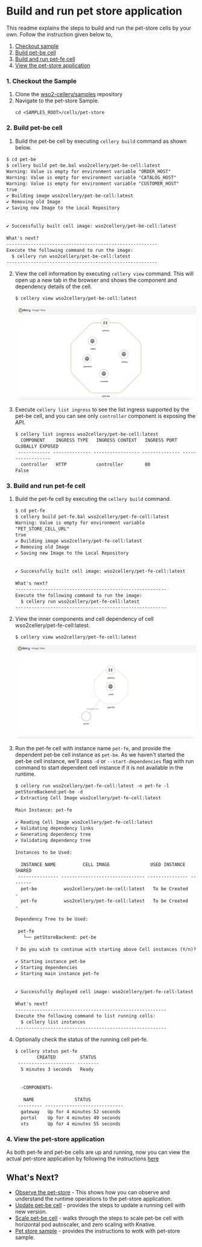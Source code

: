 # Build and run pet store application

This readme explains the steps to build and run the pet-store cells by your own. Follow the instruction given below to,

1. [Checkout sample](#1-checkout-the-sample)
2. [Build pet-be cell](#2-build-pet-be-cell)
3. [Build and run pet-fe cell](#3-build-and-run-pet-fe-cell)
4. [View the pet-store application](#4-view-the-pet-store-application)

### 1. Checkout the Sample

1. Clone the [wso2-cellery/samples](https://github.com/wso2-cellery/samples) repository
2. Navigate to the pet-store Sample.
   ```
   cd <SAMPLES_ROOT>/cells/pet-store
   ```

### 2. Build pet-be cell
1.  Build the pet-be cell by executing `cellery build` command as shown below. 
   ```
   $ cd pet-be
   $ cellery build pet-be.bal wso2cellery/pet-be-cell:latest
   Warning: Value is empty for environment variable "ORDER_HOST"
   Warning: Value is empty for environment variable "CATALOG_HOST"
   Warning: Value is empty for environment variable "CUSTOMER_HOST"
   true
   ✔ Building image wso2cellery/pet-be-cell:latest
   ✔ Removing old Image
   ✔ Saving new Image to the Local Repository
   
   
   ✔ Successfully built cell image: wso2cellery/pet-be-cell:latest
   
   What's next?
   --------------------------------------------------------
   Execute the following command to run the image:
     $ cellery run wso2cellery/pet-be-cell:latest
   --------------------------------------------------------
   ```
2. View the cell information by executing `cellery view` command. This will open up a new tab in the browser and shows 
the component and dependency details of the cell. 
    ```
    $ cellery view wso2cellery/pet-be-cell:latest
    ```
    ![pet fe view](../../docs/images/pet-store/pet-be-view.png)

3. Execute `cellery list ingress` to see the list ingress supported by the pet-be cell, and you can see only `controller` component is exposing the API. 
    ```
    $ cellery list ingress wso2cellery/pet-be-cell:latest
      COMPONENT    INGRESS TYPE   INGRESS CONTEXT   INGRESS PORT   GLOBALLY EXPOSED
     ------------ -------------- ----------------- -------------- ------------------
      controller   HTTP           controller        80             False
    ```
    
### 3. Build and run pet-fe cell
1. Build the pet-fe cell by executing the `cellery build` command.
   ```
   $ cd pet-fe
   $ cellery build pet-fe.bal wso2cellery/pet-fe-cell:latest
   Warning: Value is empty for environment variable "PET_STORE_CELL_URL"
   true
   ✔ Building image wso2cellery/pet-fe-cell:latest
   ✔ Removing old Image
   ✔ Saving new Image to the Local Repository
   
   
   ✔ Successfully built cell image: wso2cellery/pet-fe-cell:latest
   
   What's next?
   --------------------------------------------------------
   Execute the following command to run the image:
     $ cellery run wso2cellery/pet-fe-cell:latest
   --------------------------------------------------------
   ```
2. View the inner components and cell dependency of cell wso2cellery/pet-fe-cell:latest.
    ```
    $ cellery view wso2cellery/pet-fe-cell:latest
    ```
    ![pet fe view](../../docs/images/pet-store/pet-fe-view.png)

3. Run the pet-fe cell with instance name `pet-fe`, and provide the dependent pet-be cell instance as `pet-be`. 
As we haven't started the pet-be cell instance, we'll pass `-d` or `--start-dependencies` flag with run command to 
start dependent cell instance if it is not available in the runtime.
   ```
   $ cellery run wso2cellery/pet-fe-cell:latest -n pet-fe -l petStoreBackend:pet-be -d
   ✔ Extracting Cell Image wso2cellery/pet-fe-cell:latest
   
   Main Instance: pet-fe
   
   ✔ Reading Cell Image wso2cellery/pet-fe-cell:latest
   ✔ Validating dependency links
   ✔ Generating dependency tree
   ✔ Validating dependency tree
   
   Instances to be Used:
   
     INSTANCE NAME          CELL IMAGE               USED INSTANCE   SHARED
    --------------- ------------------------------- --------------- --------
     pet-be          wso2cellery/pet-be-cell:latest   To be Created    -
     pet-fe          wso2cellery/pet-fe-cell:latest   To be Created    -
   
   Dependency Tree to be Used:
   
    pet-fe
      └── petStoreBackend: pet-be
   
   ? Do you wish to continue with starting above Cell instances (Y/n)?
   
   ✔ Starting instance pet-be
   ✔ Starting dependencies
   ✔ Starting main instance pet-fe
   
   
   ✔ Successfully deployed cell image: wso2cellery/pet-fe-cell:latest
   
   What's next?
   --------------------------------------------------------
   Execute the following command to list running cells:
     $ cellery list instances
   --------------------------------------------------------
   ```
3. Optionally check the status of the running cell pet-fe.
   ```
   $ cellery status pet-fe
           CREATED         STATUS
    --------------------- --------
     5 minutes 3 seconds   Ready
   
   
     -COMPONENTS-
   
      NAME               STATUS
    --------- -----------------------------
     gateway   Up for 4 minutes 52 seconds
     portal    Up for 4 minutes 49 seconds
     sts       Up for 4 minutes 55 seconds
   ```

### 4. View the pet-store application 

As both pet-fe and pet-be cells are up and running, now you can view the actual pet-store application by following the 
instructions [here](../../cells/pet-store/README.md#view-application)


## What's Next?
- [Observe the pet-store](observability.md) - This shows how you can observe and understand the runtime operations to the pet-store application.
- [Update pet-be cell](update-cell.md) - provides the steps to update a running cell with new version.
- [Scale pet-be cell](scale-cell.md) - walks through the steps to scale pet-be cell with horizontal pod autoscaler, and zero scaling with Knative. 
- [Pet store sample](../../cells/pet-store/README.md) - provides the instructions to wotk with pet-store sample.
